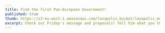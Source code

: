 ```yaml
---
title: Find the first Pan-European Government! 
published: true
thumb: https://s3-eu-west-1.amazonaws.com/lavapolis.bucket/lavapolis_media/thumb-debate-fridayinvenice-01.jpg
excerpt: Check out Friday's message and proposals! Tell him what you think!
---
```


